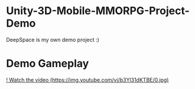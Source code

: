 # Unity-3D-Mobile-MMORPG-Project-Demo
DeepSpace is my own demo project :)

# Demo Gameplay

[! Watch the video (https://img.youtube.com/vi/b3Yl31dKTBE/0.jpg)](https://www.youtube.com/embed/b3Yl31dKTBE)
